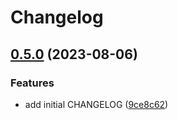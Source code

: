 # Changelog

## [0.5.0](https://github.com/nozomiishii/configs/compare/@nozomiishii/prettier-config-v0.4.0...@nozomiishii/prettier-config-v0.5.0) (2023-08-06)


### Features

* add initial CHANGELOG ([9ce8c62](https://github.com/nozomiishii/configs/commit/9ce8c62626daccb52d6855312820188fbb069a18))
